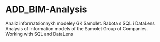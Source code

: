 # ADD_BIM-Analysis
  Analiz informatsionnykh modeley GK Samolet. Rabota s SQL i DataLens  Analysis of information models of the Samolet Group of Companies. Working with SQL and DataLens
